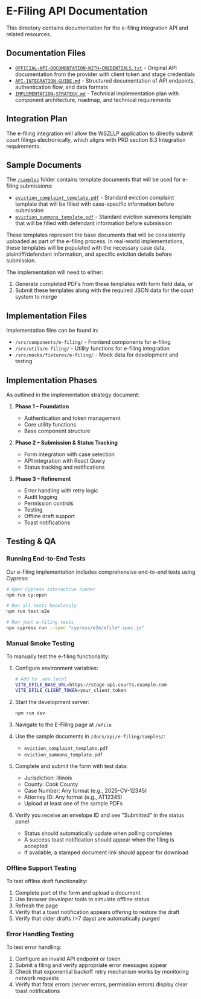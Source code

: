 # E-Filing API Documentation

This directory contains documentation for the e-filing integration API and related resources.

## Documentation Files

- [`OFFICIAL-API-DOCUMENTATION-WITH-CREDENTIALS.txt`](./OFFICIAL-API-DOCUMENTATION-WITH-CREDENTIALS.txt) - Original API documentation from the provider with client token and stage credentials
- [`API-INTEGRATION-GUIDE.md`](./API-INTEGRATION-GUIDE.md) - Structured documentation of API endpoints, authentication flow, and data formats
- [`IMPLEMENTATION-STRATEGY.md`](./IMPLEMENTATION-STRATEGY.md) - Technical implementation plan with component architecture, roadmap, and technical requirements

## Integration Plan

The e-filing integration will allow the WSZLLP application to directly submit court filings electronically, which aligns with PRD section 6.3 Integration requirements.

## Sample Documents

The [`/samples`](./samples/) folder contains template documents that will be used for e-filing submissions:

- [`eviction_complaint_template.pdf`](./samples/eviction_complaint_template.pdf) - Standard eviction complaint template that will be filled with case-specific information before submission
- [`eviction_summons_template.pdf`](./samples/eviction_summons_template.pdf) - Standard eviction summons template that will be filled with defendant information before submission

These templates represent the base documents that will be consistently uploaded as part of the e-filing process. In real-world implementations, these templates will be populated with the necessary case data, plaintiff/defendant information, and specific eviction details before submission.

The implementation will need to either:
1. Generate completed PDFs from these templates with form field data, or
2. Submit these templates along with the required JSON data for the court system to merge

## Implementation Files

Implementation files can be found in:
- `/src/components/e-filing/` - Frontend components for e-filing
- `/src/utils/e-filing/` - Utility functions for e-filing integration
- `/src/mocks/fixtures/e-filing/` - Mock data for development and testing

## Implementation Phases

As outlined in the implementation strategy document:

1. **Phase 1 – Foundation**
   - Authentication and token management
   - Core utility functions
   - Base component structure

2. **Phase 2 – Submission & Status Tracking**
   - Form integration with case selection
   - API integration with React Query
   - Status tracking and notifications

3. **Phase 3 – Refinement**
   - Error handling with retry logic
   - Audit logging
   - Permission controls
   - Testing
   - Offline draft support
   - Toast notifications

## Testing & QA

### Running End-to-End Tests

Our e-filing implementation includes comprehensive end-to-end tests using Cypress:

```bash
# Open Cypress interactive runner
npm run cy:open

# Run all tests headlessly
npm run test:e2e

# Run just e-filing tests
npx cypress run --spec "cypress/e2e/efile*.spec.js"
```

### Manual Smoke Testing

To manually test the e-filing functionality:

1. Configure environment variables:
   ```bash
   # Add to .env.local
   VITE_EFILE_BASE_URL=https://stage-api.courts.example.com
   VITE_EFILE_CLIENT_TOKEN=your_client_token
   ```

2. Start the development server:
   ```bash
   npm run dev
   ```

3. Navigate to the E-Filing page at `/efile`

4. Use the sample documents in `/docs/api/e-filing/samples/`:
   - `eviction_complaint_template.pdf`
   - `eviction_summons_template.pdf`

5. Complete and submit the form with test data:
   - Jurisdiction: Illinois
   - County: Cook County
   - Case Number: Any format (e.g., 2025-CV-12345)
   - Attorney ID: Any format (e.g., AT12345)
   - Upload at least one of the sample PDFs

6. Verify you receive an envelope ID and see "Submitted" in the status panel
   - Status should automatically update when polling completes
   - A success toast notification should appear when the filing is accepted
   - If available, a stamped document link should appear for download

### Offline Support Testing

To test offline draft functionality:

1. Complete part of the form and upload a document
2. Use browser developer tools to simulate offline status
3. Refresh the page
4. Verify that a toast notification appears offering to restore the draft
5. Verify that older drafts (>7 days) are automatically purged

### Error Handling Testing

To test error handling:

1. Configure an invalid API endpoint or token
2. Submit a filing and verify appropriate error messages appear
3. Check that exponential backoff retry mechanism works by monitoring network requests
4. Verify that fatal errors (server errors, permission errors) display clear toast notifications